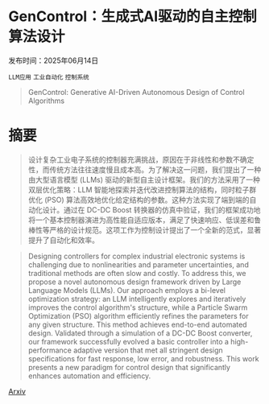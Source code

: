 # GenControl：生成式AI驱动的自主控制算法设计

发布时间：2025年06月14日

`LLM应用` `工业自动化` `控制系统`

> GenControl: Generative AI-Driven Autonomous Design of Control Algorithms

# 摘要

> 设计复杂工业电子系统的控制器充满挑战，原因在于非线性和参数不确定性，而传统方法往往速度慢且成本高。为了解决这一问题，我们提出了一种由大型语言模型 (LLMs) 驱动的新型自主设计框架。我们的方法采用了一种双层优化策略：LLM 智能地探索并迭代改进控制算法的结构，同时粒子群优化 (PSO) 算法高效地优化给定结构的参数。这种方法实现了端到端的自动化设计。通过在 DC-DC Boost 转换器的仿真中验证，我们的框架成功地将一个基本控制器演进为高性能自适应版本，满足了快速响应、低误差和鲁棒性等严格的设计规范。这项工作为控制设计提出了一个全新的范式，显著提升了自动化和效率。

> Designing controllers for complex industrial electronic systems is challenging due to nonlinearities and parameter uncertainties, and traditional methods are often slow and costly. To address this, we propose a novel autonomous design framework driven by Large Language Models (LLMs). Our approach employs a bi-level optimization strategy: an LLM intelligently explores and iteratively improves the control algorithm's structure, while a Particle Swarm Optimization (PSO) algorithm efficiently refines the parameters for any given structure. This method achieves end-to-end automated design. Validated through a simulation of a DC-DC Boost converter, our framework successfully evolved a basic controller into a high-performance adaptive version that met all stringent design specifications for fast response, low error, and robustness. This work presents a new paradigm for control design that significantly enhances automation and efficiency.

[Arxiv](https://arxiv.org/abs/2506.12554)